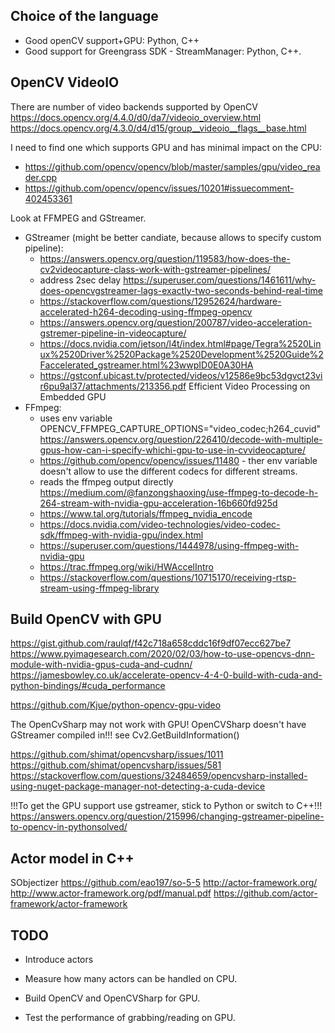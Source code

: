 ## Choice of the language

- Good openCV support+GPU: Python, C++
- Good support for Greengrass SDK - StreamManager: Python, C++.

## OpenCV VideoIO

There are number of video backends supported by OpenCV <https://docs.opencv.org/4.4.0/d0/da7/videoio_overview.html>
https://docs.opencv.org/4.3.0/d4/d15/group__videoio__flags__base.html

I need to find one which supports GPU and has minimal impact on the CPU:
- https://github.com/opencv/opencv/blob/master/samples/gpu/video_reader.cpp
- https://github.com/opencv/opencv/issues/10201#issuecomment-402453361

Look at FFMPEG and GStreamer.
 - GStreamer (might be better candiate, because allows to specify custom pipeline):
   - https://answers.opencv.org/question/119583/how-does-the-cv2videocapture-class-work-with-gstreamer-pipelines/
   - address 2sec delay https://superuser.com/questions/1461611/why-does-opencvgstreamer-lags-exactly-two-seconds-behind-real-time 
   - https://stackoverflow.com/questions/12952624/hardware-accelerated-h264-decoding-using-ffmpeg-opencv
   - https://answers.opencv.org/question/200787/video-acceleration-gstremer-pipeline-in-videocapture/
   - https://docs.nvidia.com/jetson/l4t/index.html#page/Tegra%2520Linux%2520Driver%2520Package%2520Development%2520Guide%2Faccelerated_gstreamer.html%23wwpID0E0A30HA
   - https://gstconf.ubicast.tv/protected/videos/v12586e9bc53dgvct23vir6pu9al37/attachments/213356.pdf Efficient Video Processing on Embedded GPU
- FFmpeg:
  - uses env variable OPENCV_FFMPEG_CAPTURE_OPTIONS="video_codec;h264_cuvid" https://answers.opencv.org/question/226410/decode-with-multiple-gpus-how-can-i-specify-whichi-gpu-to-use-in-cvvideocapture/
  - https://github.com/opencv/opencv/issues/11480 - ther env variable doesn't allow to use the different codecs for different streams.
  - reads the ffmpeg output directly https://medium.com/@fanzongshaoxing/use-ffmpeg-to-decode-h-264-stream-with-nvidia-gpu-acceleration-16b660fd925d
  - https://www.tal.org/tutorials/ffmpeg_nvidia_encode
  - https://docs.nvidia.com/video-technologies/video-codec-sdk/ffmpeg-with-nvidia-gpu/index.html
  - https://superuser.com/questions/1444978/using-ffmpeg-with-nvidia-gpu
  - https://trac.ffmpeg.org/wiki/HWAccelIntro
  - https://stackoverflow.com/questions/10715170/receiving-rtsp-stream-using-ffmpeg-library

## Build OpenCV with GPU

https://gist.github.com/raulqf/f42c718a658cddc16f9df07ecc627be7
https://www.pyimagesearch.com/2020/02/03/how-to-use-opencvs-dnn-module-with-nvidia-gpus-cuda-and-cudnn/
https://jamesbowley.co.uk/accelerate-opencv-4-4-0-build-with-cuda-and-python-bindings/#cuda_performance

https://github.com/Kjue/python-opencv-gpu-video

The OpenCvSharp may not work with GPU!
OpenCVSharp doesn't have GStreamer compiled in!!! see Cv2.GetBuildInformation()

https://github.com/shimat/opencvsharp/issues/1011
https://github.com/shimat/opencvsharp/issues/581
https://stackoverflow.com/questions/32484659/opencvsharp-installed-using-nuget-package-manager-not-detecting-a-cuda-device

!!!To get the GPU support use gstreamer, stick to Python or switch to C++!!!
https://answers.opencv.org/question/215996/changing-gstreamer-pipeline-to-opencv-in-pythonsolved/

## Actor model in C++
SObjectizer https://github.com/eao197/so-5-5
http://actor-framework.org/
http://www.actor-framework.org/pdf/manual.pdf
https://github.com/actor-framework/actor-framework

## TODO

* Introduce actors

* Measure how many actors can be handled on CPU.

* Build OpenCV and OpenCVSharp for GPU.

* Test the performance of grabbing/reading on GPU.